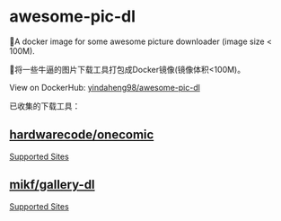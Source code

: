 # awesome-pic-dl

🐳A docker image for some awesome picture downloader (image size < 100M).

🐳将一些牛逼的图片下载工具打包成Docker镜像(镜像体积<100M)。

View on DockerHub: [yindaheng98/awesome-pic-dl](https://hub.docker.com/repository/docker/yindaheng98/awesome-pic-dl)

已收集的下载工具：

## [hardwarecode/onecomic](https://github.com/hardwarecode/onecomic)

[Supported Sites](https://github.com/mikf/gallery-dl/blob/master/docs/supportedsites.md)

## [mikf/gallery-dl](https://github.com/mikf/gallery-dl)

[Supported Sites](https://onecomic-doc.readthedocs.io/en/latest/onecomic-project.html#id1)